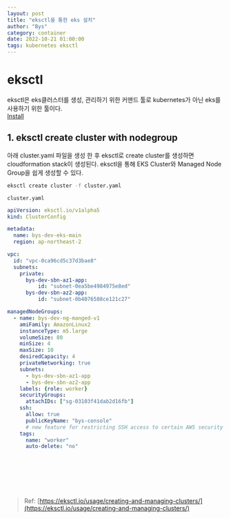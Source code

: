 ```yaml
---
layout: post
title: "eksctl을 통한 eks 설치"
author: "Bys"
category: container
date: 2022-10-21 01:00:00
tags: kubernetes eksctl
---
```


# eksctl

eksctl은 eks클러스터를 생성, 관리하기 위한 커맨드 툴로 kubernetes가 아닌 eks를 사용하기 위한 툴이다.   
[Install](https://docs.aws.amazon.com/eks/latest/userguide/eksctl.html)


## 1. eksctl create cluster with nodegroup
아래 cluster.yaml 파일을 생성 한 후 eksctl로 create cluster를 생성하면 cloudformation stack이 생성된다. eksctl을 통해 EKS Cluster와 Managed Node Group을 쉽게 생성할 수 있다. 

```bash
eksctl create cluster -f cluster.yaml
```
`cluster.yaml`
```yaml
apiVersion: eksctl.io/v1alpha5
kind: ClusterConfig

metadata:
  name: bys-dev-eks-main
  region: ap-northeast-2

vpc:
  id: "vpc-0ca96cd5c37d3bae8"
  subnets:
    private:
      bys-dev-sbn-az1-app:
          id: "subnet-0ea5be4984975e8ed"
      bys-dev-sbn-az2-app:
          id: "subnet-0b4076508ce121c27"

managedNodeGroups:
  - name: bys-dev-ng-manged-v1
    amiFamily: AmazonLinux2
    instanceType: m5.large
    volumeSize: 80
    minSize: 4
    maxSize: 10
    desiredCapacity: 4
    privateNetworking: true
    subnets:
      - bys-dev-sbn-az1-app
      - bys-dev-sbn-az2-app
    labels: {role: worker}
    securityGroups:
      attachIDs: ["sg-03103f41dab2d16fb"]
    ssh:
      allow: true
      publicKeyName: "bys-console"
      # new feature for restricting SSH access to certain AWS security group IDs
    tags:
      name: "worker"
      auto-delete: "no"
```
<br>


<br><br><br>

> Ref: [https://eksctl.io/usage/creating-and-managing-clusters/](https://eksctl.io/usage/creating-and-managing-clusters/)  
